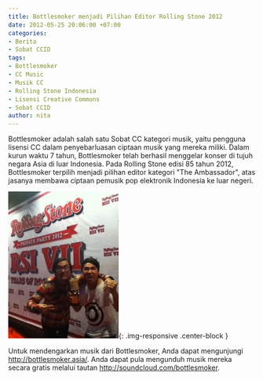 ```yaml
---
title: Bottlesmoker menjadi Pilihan Editor Rolling Stone 2012
date: 2012-05-25 20:06:00 +07:00
categories:
- Berita
- Sobat CCID
tags:
- Bottlesmoker
- CC Music
- Musik CC
- Rolling Stone Indonesia
- Lisensi Creative Commons
- Sobat CCID
author: nita
---
```


Bottlesmoker adalah salah satu Sobat CC kategori musik, yaitu pengguna lisensi CC dalam penyebarluasan ciptaan musik yang mereka miliki. Dalam kurun waktu 7 tahun, Bottlesmoker telah berhasil menggelar konser di tujuh negara Asia di luar Indonesia. Pada Rolling Stone edisi 85 tahun 2012, Bottlesmoker terpilih menjadi pilihan editor kategori "The Ambassador", atas jasanya membawa ciptaan pemusik pop elektronik Indonesia ke luar negeri.

![Bottlesmoker-award-225x300.jpg](/uploads/Bottlesmoker-award-225x300.jpg){: .img-responsive .center-block }

Untuk mendengarkan musik dari Bottlesmoker, Anda dapat mengunjungi http://bottlesmoker.asia/. Anda dapat pula mengunduh musik mereka secara gratis melalui tautan http://soundcloud.com/bottlesmoker.